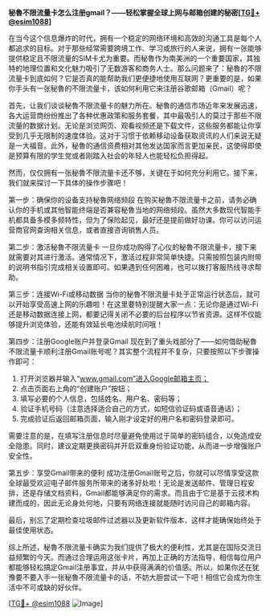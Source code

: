 **秘魯不限流量卡怎么注册gmail？——轻松掌握全球上网与邮箱创建的秘密[[TG💪+ @esim1088](https://t.me/s/esim1088)]**

在当今这个信息爆炸的时代，拥有一个稳定的网络环境和高效的沟通工具是每个人都追求的目标。对于那些经常需要跨境工作、学习或旅行的人来说，拥有一张能够提供稳定且不限流量的SIM卡尤为重要。而秘魯作为南美洲的一个重要国家，其独特的地理位置和文化魅力吸引了无数游客和商务人士。那么问题来了：秘魯的不限流量卡到底如何？它是否真的能帮助我们更便捷地使用互联网？更重要的是，如果你手头有一张秘魯的不限流量卡，该如何利用它来注册谷歌邮箱（Gmail）呢？

首先，让我们谈谈秘魯不限流量卡的魅力所在。秘魯的通信市场近年来发展迅速，各大运营商纷纷推出了各种优惠政策和服务套餐，其中最吸引人的莫过于那些不限流量的数据计划。无论是浏览网页、观看视频还是下载文件，这些服务都能让你享受到几乎无限制的速度体验。这对于习惯于依赖移动设备获取资讯的人们来说无疑是一大福音。此外，秘魯的通信资费相对其他发达国家而言更加亲民，这使得即使是预算有限的学生党或者刚踏入社会的年轻人也能轻松负担得起。

然而，仅仅拥有一张秘魯不限流量卡还不够，关键在于如何充分利用它。接下来，我们就来探讨一下具体的操作步骤吧！

第一步：确保你的设备支持秘魯网络频段
在购买秘魯不限流量卡之前，请务必确认你的手机或其他智能终端是否兼容秘魯当地的网络频段。虽然大多数现代智能手机都具备多模多频特性，但为了保险起见，最好还是提前做好功课。你可以访问运营商官网查询相关信息，或者直接咨询销售人员。

第二步：激活秘魯不限流量卡
一旦你成功购得了心仪的秘魯不限流量卡，接下来就需要对其进行激活。通常情况下，激活过程非常简单快捷。只需按照包装内附带的说明书指引完成相关设置即可。如果遇到任何困难，也可以拨打客服热线寻求帮助。

第三步：连接Wi-Fi或移动数据
当你的秘魯不限流量卡处于正常运行状态后，就可以开始享受高速上网的乐趣啦！在这里要特别提醒大家一点：无论你是通过Wi-Fi还是移动数据连接上网，都要记得关闭不必要的后台程序以节省资源。这样不仅能够提升浏览体验，还能有效延长电池续航时间哦！

第四步：注册Google账户并登录Gmail
现在到了重头戏部分了——如何借助秘魯不限流量卡顺利注册Gmail账号呢？其实整个流程并不复杂，只要按照以下步骤操作即可：

1. 打开浏览器并输入“www.gmail.com”进入Google邮箱主页；
2. 点击页面右上角的“创建账户”按钮；
3. 填写必要的个人信息，包括姓名、用户名、密码等；
4. 验证手机号码（注意选择适合自己的方式，如短信验证码或语音通话）；
5. 完成验证后返回邮箱页面，输入刚才设定好的用户名和密码登录即可。

需要注意的是，在填写注册信息时尽量避免使用过于简单的密码组合，以免造成安全隐患。同时，建议定期更换密码并开启双重身份验证功能，从而进一步增强账户安全性。

第五步：享受Gmail带来的便利
成功注册Gmail账号之后，你就可以尽情享受这款全球最受欢迎电子邮件服务所带来的诸多好处啦！无论是发送邮件、管理日程安排，还是存储文档资料，Gmail都能够满足你的需求。而且由于它是基于云技术构建而成的，因此无论身处何地，只要有网络连接就能随时访问自己的邮箱内容。

最后，别忘了定期检查垃圾邮件过滤器以及更新软件版本，这样才能确保始终处于最佳使用状态。

综上所述，秘魯不限流量卡确实为我们提供了极大的便利性，尤其是在国际交流日益频繁的今天。而通过合理运用这张卡片，再加上正确的方法指导，相信每位用户都能够轻松搞定Gmail注册事宜，并从中获得满满的价值感。所以，如果你还在犹豫要不要入手一张秘魯不限流量卡的话，不妨大胆尝试一下吧！相信它会成为你生活中不可或缺的好伙伴。

[[TG💪+ @esim1088](https://t.me/s/esim1088) ![Image](https://i.postimg.cc/4NQfJmqS/Snipaste-2025-05-13-00-14-12.png)]